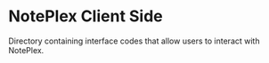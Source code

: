 # NotePlex Client Side

Directory containing interface codes that allow users to interact with NotePlex.